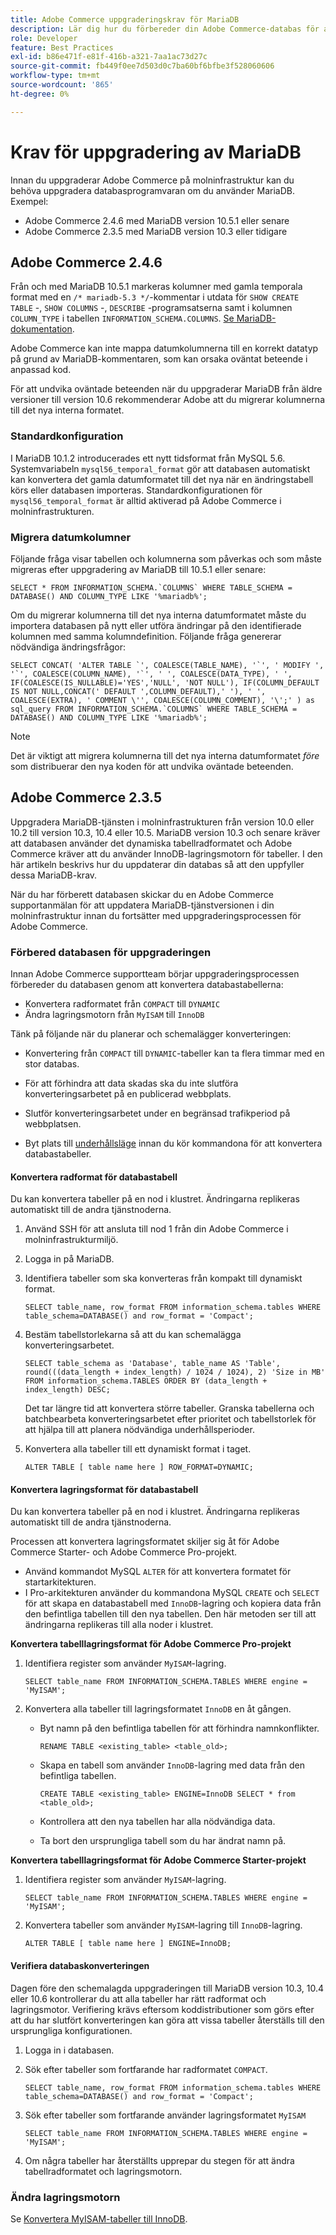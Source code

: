 ```yaml
---
title: Adobe Commerce uppgraderingskrav för MariaDB
description: Lär dig hur du förbereder din Adobe Commerce-databas för att uppgradera MariaDB från en tidigare version.
role: Developer
feature: Best Practices
exl-id: b86e471f-e81f-416b-a321-7aa1ac73d27c
source-git-commit: fb449f0ee7d503d0c7ba60bf6bfbe3f528060606
workflow-type: tm+mt
source-wordcount: '865'
ht-degree: 0%

---
```



# Krav för uppgradering av MariaDB

Innan du uppgraderar Adobe Commerce på molninfrastruktur kan du behöva uppgradera databasprogramvaran om du använder MariaDB. Exempel:

- Adobe Commerce 2.4.6 med MariaDB version 10.5.1 eller senare
- Adobe Commerce 2.3.5 med MariaDB version 10.3 eller tidigare

## Adobe Commerce 2.4.6

Från och med MariaDB 10.5.1 markeras kolumner med gamla temporala format med en `/* mariadb-5.3 */`-kommentar i utdata för `SHOW CREATE TABLE` -, `SHOW COLUMNS` -, `DESCRIBE` -programsatserna samt i kolumnen `COLUMN_TYPE` i tabellen `INFORMATION_SCHEMA.COLUMNS`. [Se MariaDB-dokumentation](https://mariadb.com/kb/en/datetime/#internal-format).

Adobe Commerce kan inte mappa datumkolumnerna till en korrekt datatyp på grund av MariaDB-kommentaren, som kan orsaka oväntat beteende i anpassad kod.

För att undvika oväntade beteenden när du uppgraderar MariaDB från äldre versioner till version 10.6 rekommenderar Adobe att du migrerar kolumnerna till det nya interna formatet.

### Standardkonfiguration

I MariaDB 10.1.2 introducerades ett nytt tidsformat från MySQL 5.6. Systemvariabeln `mysql56_temporal_format` gör att databasen automatiskt kan konvertera det gamla datumformatet till det nya när en ändringstabell körs eller databasen importeras. Standardkonfigurationen för `mysql56_temporal_format` är alltid aktiverad på Adobe Commerce i molninfrastrukturen.

### Migrera datumkolumner

Följande fråga visar tabellen och kolumnerna som påverkas och som måste migreras efter uppgradering av MariaDB till 10.5.1 eller senare:

```mysql
SELECT * FROM INFORMATION_SCHEMA.`COLUMNS` WHERE TABLE_SCHEMA = DATABASE() AND COLUMN_TYPE LIKE '%mariadb%';
```

Om du migrerar kolumnerna till det nya interna datumformatet måste du importera databasen på nytt eller utföra ändringar på den identifierade kolumnen med samma kolumndefinition. Följande fråga genererar nödvändiga ändringsfrågor:

```mysql
SELECT CONCAT( 'ALTER TABLE `', COALESCE(TABLE_NAME), '`', ' MODIFY ', '`', COALESCE(COLUMN_NAME), '`', ' ', COALESCE(DATA_TYPE), ' ', IF(COALESCE(IS_NULLABLE)='YES','NULL', 'NOT NULL'), IF(COLUMN_DEFAULT IS NOT NULL,CONCAT(' DEFAULT ',COLUMN_DEFAULT),' '), ' ', COALESCE(EXTRA), ' COMMENT \'', COALESCE(COLUMN_COMMENT), '\';' ) as sql_query FROM INFORMATION_SCHEMA.`COLUMNS` WHERE TABLE_SCHEMA = DATABASE() AND COLUMN_TYPE LIKE '%mariadb%';
```

>[!NOTE]
>
>Det är viktigt att migrera kolumnerna till det nya interna datumformatet _före_ som distribuerar den nya koden för att undvika oväntade beteenden.

## Adobe Commerce 2.3.5

Uppgradera MariaDB-tjänsten i molninfrastrukturen från version 10.0 eller 10.2 till version 10.3, 10.4 eller 10.5. MariaDB version 10.3 och senare kräver att databasen använder det dynamiska tabellradformatet och Adobe Commerce kräver att du använder InnoDB-lagringsmotorn för tabeller. I den här artikeln beskrivs hur du uppdaterar din databas så att den uppfyller dessa MariaDB-krav.

När du har förberett databasen skickar du en Adobe Commerce supportanmälan för att uppdatera MariaDB-tjänstversionen i din molninfrastruktur innan du fortsätter med uppgraderingsprocessen för Adobe Commerce.

### Förbered databasen för uppgraderingen

Innan Adobe Commerce supportteam börjar uppgraderingsprocessen förbereder du databasen genom att konvertera databastabellerna:

- Konvertera radformatet från `COMPACT` till `DYNAMIC`
- Ändra lagringsmotorn från `MyISAM` till `InnoDB`

Tänk på följande när du planerar och schemalägger konverteringen:

- Konvertering från `COMPACT` till `DYNAMIC`-tabeller kan ta flera timmar med en stor databas.

- För att förhindra att data skadas ska du inte slutföra konverteringsarbetet på en publicerad webbplats.

- Slutför konverteringsarbetet under en begränsad trafikperiod på webbplatsen.

- Byt plats till [underhållsläge](../../../installation/tutorials/maintenance-mode.md) innan du kör kommandona för att konvertera databastabeller.

#### Konvertera radformat för databastabell

Du kan konvertera tabeller på en nod i klustret. Ändringarna replikeras automatiskt till de andra tjänstnoderna.

1. Använd SSH för att ansluta till nod 1 från din Adobe Commerce i molninfrastrukturmiljö.

1. Logga in på MariaDB.

1. Identifiera tabeller som ska konverteras från kompakt till dynamiskt format.

   ```mysql
   SELECT table_name, row_format FROM information_schema.tables WHERE table_schema=DATABASE() and row_format = 'Compact';
   ```

1. Bestäm tabellstorlekarna så att du kan schemalägga konverteringsarbetet.

   ```mysql
   SELECT table_schema as 'Database', table_name AS 'Table', round(((data_length + index_length) / 1024 / 1024), 2) 'Size in MB' FROM information_schema.TABLES ORDER BY (data_length + index_length) DESC;
   ```

   Det tar längre tid att konvertera större tabeller. Granska tabellerna och batchbearbeta konverteringsarbetet efter prioritet och tabellstorlek för att hjälpa till att planera nödvändiga underhållsperioder.

1. Konvertera alla tabeller till ett dynamiskt format i taget.

   ```mysql
   ALTER TABLE [ table name here ] ROW_FORMAT=DYNAMIC;
   ```

#### Konvertera lagringsformat för databastabell

Du kan konvertera tabeller på en nod i klustret. Ändringarna replikeras automatiskt till de andra tjänstnoderna.

Processen att konvertera lagringsformatet skiljer sig åt för Adobe Commerce Starter- och Adobe Commerce Pro-projekt.

- Använd kommandot MySQL `ALTER` för att konvertera formatet för startarkitekturen.
- I Pro-arkitekturen använder du kommandona MySQL `CREATE` och `SELECT` för att skapa en databastabell med `InnoDB`-lagring och kopiera data från den befintliga tabellen till den nya tabellen. Den här metoden ser till att ändringarna replikeras till alla noder i klustret.

**Konvertera tabelllagringsformat för Adobe Commerce Pro-projekt**

1. Identifiera register som använder `MyISAM`-lagring.

   ```mysql
   SELECT table_name FROM INFORMATION_SCHEMA.TABLES WHERE engine = 'MyISAM';
   ```

1. Konvertera alla tabeller till lagringsformatet `InnoDB` en åt gången.

   - Byt namn på den befintliga tabellen för att förhindra namnkonflikter.

     ```mysql
     RENAME TABLE <existing_table> <table_old>;
     ```

   - Skapa en tabell som använder `InnoDB`-lagring med data från den befintliga tabellen.

     ```mysql
     CREATE TABLE <existing_table> ENGINE=InnoDB SELECT * from <table_old>;
     ```

   - Kontrollera att den nya tabellen har alla nödvändiga data.

   - Ta bort den ursprungliga tabell som du har ändrat namn på.


**Konvertera tabelllagringsformat för Adobe Commerce Starter-projekt**

1. Identifiera register som använder `MyISAM`-lagring.

   ```mysql
   SELECT table_name FROM INFORMATION_SCHEMA.TABLES WHERE engine = 'MyISAM';
   ```

1. Konvertera tabeller som använder `MyISAM`-lagring till `InnoDB`-lagring.

   ```mysql
   ALTER TABLE [ table name here ] ENGINE=InnoDB;
   ```

#### Verifiera databaskonverteringen

Dagen före den schemalagda uppgraderingen till MariaDB version 10.3, 10.4 eller 10.6 kontrollerar du att alla tabeller har rätt radformat och lagringsmotor. Verifiering krävs eftersom koddistributioner som görs efter att du har slutfört konverteringen kan göra att vissa tabeller återställs till den ursprungliga konfigurationen.

1. Logga in i databasen.

1. Sök efter tabeller som fortfarande har radformatet `COMPACT`.

   ```mysql
   SELECT table_name, row_format FROM information_schema.tables WHERE table_schema=DATABASE() and row_format = 'Compact';
   ```

1. Sök efter tabeller som fortfarande använder lagringsformatet `MyISAM`

   ```mysql
   SELECT table_name FROM INFORMATION_SCHEMA.TABLES WHERE engine = 'MyISAM';
   ```

1. Om några tabeller har återställts upprepar du stegen för att ändra tabellradformatet och lagringsmotorn.

### Ändra lagringsmotorn

Se [Konvertera MyISAM-tabeller till InnoDB](../planning/database-on-cloud.md).
